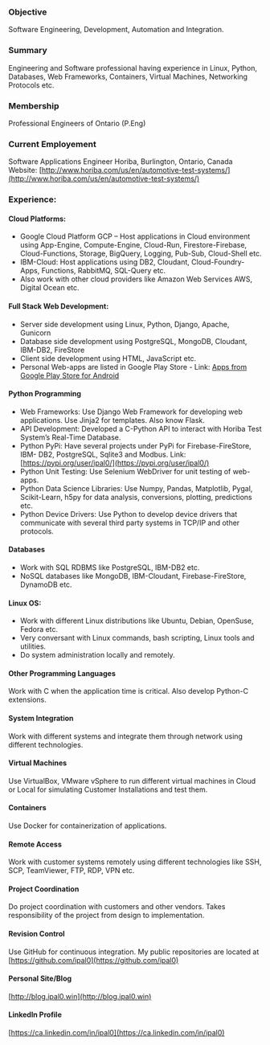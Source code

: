 ### Objective 
Software Engineering, Development, Automation and Integration.

### Summary
Engineering and Software professional having experience in Linux, Python, Databases, Web Frameworks, Containers, Virtual Machines, Networking Protocols etc.

### Membership
Professional Engineers of Ontario (P.Eng)

### Current Employement
Software Applications Engineer
Horiba, Burlington, Ontario, Canada
Website: [http://www.horiba.com/us/en/automotive-test-systems/](http://www.horiba.com/us/en/automotive-test-systems/)

### Experience: 

#### Cloud Platforms:
- Google Cloud Platform GCP – Host applications in Cloud environment using App-Engine, Compute-Engine, Cloud-Run, Firestore-Firebase, Cloud-Functions, Storage, BigQuery, Logging, Pub-Sub, Cloud-Shell etc.
- IBM-Cloud: Host applications using DB2, Cloudant, Cloud-Foundry-Apps, Functions, RabbitMQ, SQL-Query etc.
- Also work with other cloud providers like Amazon Web Services AWS, Digital Ocean etc.

#### Full Stack Web Development:
- Server side development using Linux, Python, Django, Apache, Gunicorn
- Database side development using PostgreSQL, MongoDB, Cloudant, IBM-DB2, FireStore
- Client side development using HTML, JavaScript etc.
- Personal Web-apps are listed in Google Play Store - Link: [Apps from Google Play Store for Android](https://play.google.com/store/search?q=pub%3APal&c=apps)

#### Python Programming
- Web Frameworks: Use Django Web Framework for developing web applications. Use Jinja2 for templates. Also know Flask.
- API Development: Developed a C-Python API to interact with Horiba Test System’s Real-Time Database.
- Python PyPi: Have several projects under PyPi for Firebase-FireStore, IBM- DB2, PostgreSQL, Sqlite3 and Modbus. Link: [https://pypi.org/user/ipal0/](https://pypi.org/user/ipal0/)
- Python Unit Testing: Use Selenium WebDriver for unit testing of web- apps.
- Python Data Science Libraries: Use Numpy, Pandas, Matplotlib, Pygal, Scikit-Learn, h5py for data analysis, conversions, plotting, predictions etc.
- Python Device Drivers: Use Python to develop device drivers that communicate with several third party systems in TCP/IP and other protocols.

#### Databases 
- Work with SQL RDBMS like PostgreSQL, IBM-DB2 etc.
- NoSQL databases like MongoDB, IBM-Cloudant, Firebase-FireStore, DynamoDB etc.

#### Linux OS:
- Work with different Linux distributions like Ubuntu, Debian, OpenSuse, Fedora etc.
- Very conversant with Linux commands, bash scripting, Linux tools and utilities.
- Do system administration locally and remotely.

#### Other Programming Languages
Work with C when the application time is critical. Also develop Python-C extensions.

#### System Integration 
Work with different systems and integrate them through network using different technologies.

#### Virtual Machines 
Use VirtualBox, VMware vSphere to run different virtual machines in Cloud or Local for simulating Customer Installations and test them.

#### Containers
Use Docker for containerization of applications.

#### Remote Access
Work with customer systems remotely using different technologies like SSH, SCP, TeamViewer, FTP, RDP, VPN etc.

#### Project Coordination
Do project coordination with customers and other vendors. Takes responsibility of the project from design to implementation.

#### Revision Control
Use GitHub for continuous integration. My public repositories are located at [https://github.com/ipal0](https://github.com/ipal0) 

#### Personal Site/Blog
[http://blog.ipal0.win](http://blog.ipal0.win)

#### LinkedIn Profile
[https://ca.linkedin.com/in/ipal0](https://ca.linkedin.com/in/ipal0)
